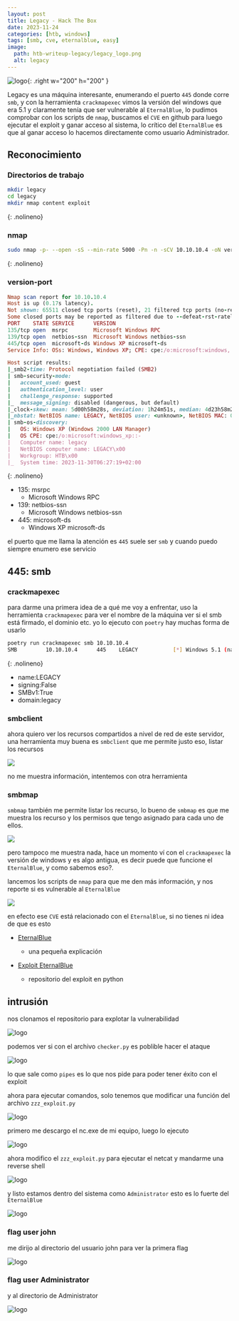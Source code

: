 ```yaml
---
layout: post
title: Legacy - Hack The Box
date: 2023-11-24
categories: [htb, windows]
tags: [smb, cve, eternalblue, easy]
image:
  path: htb-writeup-legacy/legacy_logo.png
  alt: legacy
---
```


![logo](htb-writeup-legacy/logo.png){: .right w="200" h="200" }

Legacy es una máquina interesante, enumerando el puerto `445` donde corre `smb`,  y con la herramienta `crackmapexec`
vimos la versión del windows que era 5.1 y claramente tenía que ser vulnerable al `EternalBlue`, lo pudimos comprobar con los
scripts de `nmap`, buscamos el `CVE` en github para luego ejecutar el exploit y ganar acceso al sistema, lo crítico del
`EternalBlue` es que al ganar acceso lo hacemos directamente como usuario Administrador.

## Reconocimiento

### Directorios de trabajo

```bash
mkdir legacy
cd legacy
mkdir nmap content exploit
```
{: .nolineno}

### nmap

```bash
sudo nmap -p- --open -sS --min-rate 5000 -Pn -n -sCV 10.10.10.4 -oN version-port
```
{: .nolineno}

### version-port

```ruby
Nmap scan report for 10.10.10.4
Host is up (0.17s latency).
Not shown: 65511 closed tcp ports (reset), 21 filtered tcp ports (no-response)
Some closed ports may be reported as filtered due to --defeat-rst-ratelimit
PORT    STATE SERVICE      VERSION
135/tcp open  msrpc        Microsoft Windows RPC
139/tcp open  netbios-ssn  Microsoft Windows netbios-ssn
445/tcp open  microsoft-ds Windows XP microsoft-ds
Service Info: OSs: Windows, Windows XP; CPE: cpe:/o:microsoft:windows, cpe:/o:microsoft:windows_xp

Host script results:
|_smb2-time: Protocol negotiation failed (SMB2)
| smb-security-mode: 
|   account_used: guest
|   authentication_level: user
|   challenge_response: supported
|_  message_signing: disabled (dangerous, but default)
|_clock-skew: mean: 5d00h58m28s, deviation: 1h24m51s, median: 4d23h58m28s
|_nbstat: NetBIOS name: LEGACY, NetBIOS user: <unknown>, NetBIOS MAC: 005056b9c975 (VMware)
| smb-os-discovery: 
|   OS: Windows XP (Windows 2000 LAN Manager)
|   OS CPE: cpe:/o:microsoft:windows_xp::-
|   Computer name: legacy
|   NetBIOS computer name: LEGACY\x00
|   Workgroup: HTB\x00
|_  System time: 2023-11-30T06:27:19+02:00

```
{: .nolineno}

- 135: msrpc
	+ Microsoft Windows RPC
- 139: netbios-ssn
	+ Microsoft Windows netbios-ssn
- 445: microsoft-ds
	+ Windows XP microsoft-ds

el puerto que me llama la atención es `445` suele ser `smb` y cuando puedo siempre enumero ese servicio


## 445: smb

### crackmapexec

para darme una primera idea de a qué me voy a enfrentar, uso la herramienta `crackmapexec` para ver el nombre de la máquina
ver si el smb está firmado, el dominio etc. yo lo ejecuto con `poetry` hay muchas forma de usarlo

```bash
poetry run crackmapexec smb 10.10.10.4
SMB         10.10.10.4      445    LEGACY           [*] Windows 5.1 (name:LEGACY) (domain:legacy) (signing:False) (SMBv1:True)
```
{: .nolineno}

- name:LEGACY
- signing:False
- SMBv1:True
- domain:legacy

### smbclient

ahora quiero ver los recursos compartidos a nivel de red de este servidor, una herramienta muy buena es `smbclient`
que me permite justo eso, listar los recursos

![](htb-writeup-legacy/smbclient.png)

no me muestra información, intentemos con otra herramienta

### smbmap

`smbmap` también me permite listar los recurso, lo bueno de `smbmap` es que me muestra los recurso y los permisos
que tengo asignado para cada uno de ellos.

![](htb-writeup-legacy/smbmap.png) 

pero tampoco me muestra nada, hace un momento ví con el `crackmapexec` la versión de windows y es algo antigua, es decir
puede que funcione el `EternalBlue`, y como sabemos eso?.

lancemos los scripts de `nmap` para que me den más información, y nos reporte si es vulnerable al `EternalBlue`

![](htb-writeup-legacy/eternal1.png)

en efecto ese `CVE` está relacionado con el `EternalBlue`, si no tienes ni idea de que es esto

- [EternalBlue](https://keepcoding.io/blog/que-es-ms17-010/)
	+ una pequeña explicación 

- [Exploit EternalBlue](https://github.com/worawit/MS17-010)
	+ repositorio del exploit en python

## intrusión

nos clonamos el repositorio para explotar la vulnerabilidad

![logo](htb-writeup-legacy/exploit1.png)

podemos ver si con el archivo `checker.py` es poblible hacer el ataque

![logo](htb-writeup-legacy/exploit2.png)

lo que sale como `pipes` es lo que nos pide para poder tener éxito con el exploit

ahora para ejecutar comandos, solo tenemos que modificar una función del archivo `zzz_exploit.py`

![logo](htb-writeup-legacy/exploit3.png)

primero me descargo el nc.exe de mi equipo, luego lo ejecuto

![logo](htb-writeup-legacy/exploit4.png)

ahora modifico el `zzz_exploit.py` para ejecutar el netcat y mandarme una reverse shell

![logo](htb-writeup-legacy/exploit5.png)

y listo estamos dentro del sistema como `Administrator` esto es lo fuerte del `EternalBlue`

![logo](htb-writeup-legacy/flag1.png)

### flag user john

me dirijo al directorio del usuario john para ver la primera flag

![logo](htb-writeup-legacy/flag2.png)

### flag user Administrator

y al directorio de Administrator

![logo](htb-writeup-legacy/flag3.png)
